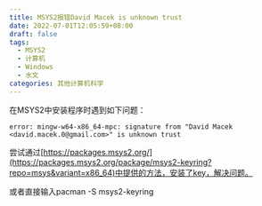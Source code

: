 ```yaml
---
title: MSYS2报错David Macek is unknown trust
date: 2022-07-01T12:05:59+08:00
draft: false
tags:
  - MSYS2
  - 计算机
  - Windows
  - 水文
categories: 其他计算机科学
---
```


在MSYS2中安装程序时遇到如下问题：

```
error: mingw-w64-x86_64-mpc: signature from "David Macek <david.macek.0@gmail.com>" is unknown trust
```

尝试通过[https://packages.msys2.org/](https://packages.msys2.org/package/msys2-keyring?repo=msys&variant=x86_64)中提供的方法，安装了key，解决问题。

或者直接输入pacman -S msys2-keyring

